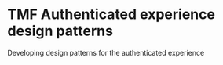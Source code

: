 # TMF Authenticated experience design patterns
Developing design patterns for the authenticated experience
